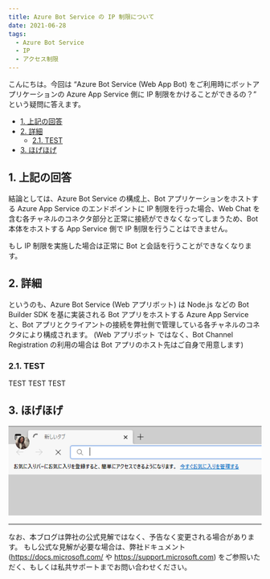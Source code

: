 ```yaml
---
title: Azure Bot Service の IP 制限について
date: 2021-06-28
tags: 
  - Azure Bot Service
  - IP
  - アクセス制限
---
```


こんにちは。今回は “Azure Bot Service (Web App Bot) をご利用時にボットアプリケーションの Azure App Service 側に IP 制限をかけることができるの？” という疑問に答えます。

- [1. 上記の回答](#1-上記の回答)
- [2. 詳細](#2-詳細)
  - [2.1. TEST](#2-1-TEST)
- [3. ほげほげ](#3-ほげほげ)

## 1. 上記の回答
結論としては、Azure Bot Service の構成上、Bot アプリケーションをホストする Azure App Service のエンドポイントに IP 制限を行った場合、Web Chat を含む各チャネルのコネクタ部分と正常に接続ができなくなってしまうため、Bot 本体をホストする App Service 側で IP 制限を行うことはできません。

もし IP 制限を実施した場合は正常に Bot と会話を行うことができなくなります。

## 2. 詳細
というのも、Azure Bot Service (Web アプリボット) は Node.js などの Bot Builder SDK を基に実装される Bot アプリをホストする Azure App Service と、Bot アプリとクライアントの接続を弊社側で管理している各チャネルのコネクタにより構成されます。
(Web アプリボット ではなく、Bot Channel Registration の利用の場合は Bot アプリのホスト先はご自身で用意します)

### 2.1. TEST

TEST TEST TEST

## 3. ほげほげ

![](./test/test_2021-06-28-19-35-32.png)

---
なお、本ブログは弊社の公式見解ではなく、予告なく変更される場合があります。
もし公式な見解が必要な場合は、弊社ドキュメント (https://docs.microsoft.com/ や https://support.microsoft.com) をご参照いただく、もしくは私共サポートまでお問い合わせください。
